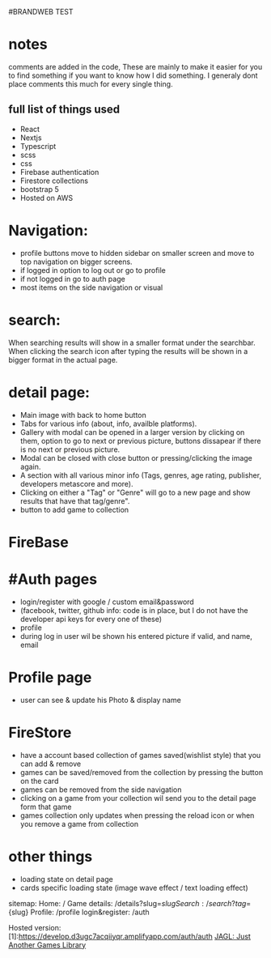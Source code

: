 #BRANDWEB TEST

# notes

comments are added in the code,
These are mainly to make it easier for you to find something if you want to know how I did something.
I generaly dont place comments this much for every single thing.

## full list of things used
- React
- Nextjs
- Typescript
- scss
- css
- Firebase authentication
- Firestore collections
- bootstrap 5
- Hosted on AWS

# Navigation:
- profile buttons move to hidden sidebar on smaller screen and move to top navigation on bigger screens.
- if logged in option to log out or go to profile
- if not logged in go to auth page
- most items on the side navigation or visual


# search:
When searching results will show in a smaller format under the searchbar.
When clicking the search icon after typing the results will be shown in a bigger format in the actual page.

# detail page:
- Main image with back to home button
- Tabs for various info (about, info, availble platforms).
- Gallery with modal can be opened in a larger version by clicking on them, option to go to next or previous picture, buttons dissapear if there is no next or previous picture.
- Modal can be closed with close button or pressing/clicking the image again.
- A section with all various minor info (Tags, genres, age rating, publisher, developers metascore and more).
- Clicking on either a "Tag" or "Genre" will go to a new page and show results that have that tag/genre".
- button to add game to collection

# FireBase
# #Auth pages
- login/register with google / custom email&password
- (facebook, twitter, github info: code is in place, but I do not have the developer api keys for every one of these)
- profile
- during log in user wil be shown his entered picture if valid, and name, email

# Profile page
- user can see & update his Photo & display name

#   FireStore
- have a account based collection of games saved(wishlist style) that you can add & remove
- games can be saved/removed from the collection by pressing the button on the card
- games can be removed from the side navigation
- clicking on a game from your collection wil send you to the detail page form that game
- games collection only updates when pressing the reload icon or when you remove a game from collection

# other things
- loading state on detail page
- cards specific loading state (image wave effect / text loading effect)

sitemap:
Home: /
Game details:       /details?slug=${slug}
Search:             /search?tag=${slug}
Profile:            /profile
login&register:     /auth

Hosted version:
[1]:https://develop.d3ugc7acqiiyqr.amplifyapp.com/auth/auth 
[JAGL: Just Another Games Library](https://develop.d3ugc7acqiiyqr.amplifyapp.com)
